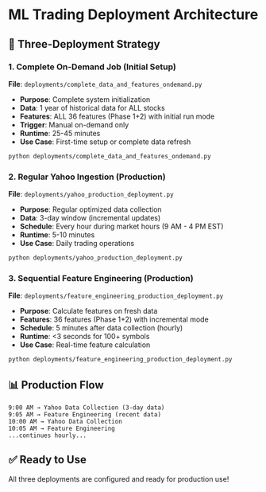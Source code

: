 # ML Trading Deployment Architecture

## 🎯 **Three-Deployment Strategy**

### **1. Complete On-Demand Job (Initial Setup)**
**File**: `deployments/complete_data_and_features_ondemand.py`
- **Purpose**: Complete system initialization 
- **Data**: 1 year of historical data for ALL stocks
- **Features**: ALL 36 features (Phase 1+2) with initial run mode
- **Trigger**: Manual on-demand only
- **Runtime**: 25-45 minutes
- **Use Case**: First-time setup or complete data refresh

```bash
python deployments/complete_data_and_features_ondemand.py
```

### **2. Regular Yahoo Ingestion (Production)**  
**File**: `deployments/yahoo_production_deployment.py`
- **Purpose**: Regular optimized data collection
- **Data**: 3-day window (incremental updates)
- **Schedule**: Every hour during market hours (9 AM - 4 PM EST)
- **Runtime**: 5-10 minutes
- **Use Case**: Daily trading operations

```bash
python deployments/yahoo_production_deployment.py
```

### **3. Sequential Feature Engineering (Production)**
**File**: `deployments/feature_engineering_production_deployment.py`  
- **Purpose**: Calculate features on fresh data
- **Features**: 36 features (Phase 1+2) with incremental mode
- **Schedule**: 5 minutes after data collection (hourly)
- **Runtime**: <3 seconds for 100+ symbols
- **Use Case**: Real-time feature calculation

```bash
python deployments/feature_engineering_production_deployment.py
```

## 📊 **Production Flow**

```
9:00 AM → Yahoo Data Collection (3-day data)
9:05 AM → Feature Engineering (recent data)
10:00 AM → Yahoo Data Collection  
10:05 AM → Feature Engineering
...continues hourly...
```

## ✅ **Ready to Use**

All three deployments are configured and ready for production use!